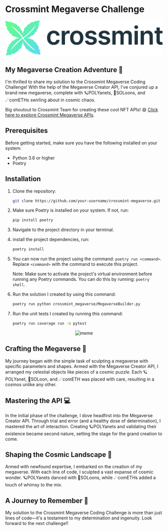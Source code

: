 # Crossmint Megaverse Challenge
![Crossmint](assets/crossmint.png)

## My Megaverse Creation Adventure 🚀
I'm thrilled to share my solution to the Crossmint Megaverse Coding Challenge! With the help of the Megaverse Creator API, I've conjured up a brand new megaverse, complete with 🪐POLYanets, 🌙SOLoons, and ☄comETHs swirling about in cosmic chaos. 

Big shoutout to Crossmint Team for creating these cool NFT APIs! 😄
[Click here to explore Crossmint Megaverse APIs](https://challenge.crossmint.io/documentation).

## Prerequisites
Before getting started, make sure you have the following installed on your system:

- Python 3.6 or higher
- Poetry

## Installation
1. Clone the repository:
   ```bash
   git clone https://github.com/your-username/crossmint-megaverse.git

2. Make sure Poetry is installed on your system. If not, run:
   ```bash
   pip install poetry

3. Navigate to the project directory in your terminal.

4. install the project dependencies, run:
   ```bash
   poetry install

5. You can now run the project using the command: `poetry run <command>`. Replace `<command>` with the command to execute this project.

   Note: Make sure to activate the project's virtual environment before running any Poetry commands. You can do this by running: `poetry shell`.

6. Run the solution I created by using this command:
   ```bash
   poetry run python crossmint_megaverse/MegaverseBuilder.py

7. Run the unit tests I created by running this command:
   ```bash
   poetry run coverage run -m pytest

<p align="center">
  <img src="assets/megaverse_meme.png" alt="meme">
</p>

## Crafting the Megaverse 🎨
My journey began with the simple task of sculpting a megaverse with specific parameters and shapes. Armed with the Megaverse Creator API, I arranged my celestial objects like pieces of a cosmic puzzle. Each 🪐POLYanet, 🌙SOLoon, and ☄comETH was placed with care, resulting in a cosmos unlike any other.

## Mastering the API 💻
In the initial phase of the challenge, I dove headfirst into the Megaverse Creator API. Through trial and error (and a healthy dose of determination), I mastered the art of interaction. Creating 🪐POLYanets and validating their existence became second nature, setting the stage for the grand creation to come.

## Shaping the Cosmic Landscape 🌌
Armed with newfound expertise, I embarked on the creation of my megaverse. With each line of code, I sculpted a vast expanse of cosmic wonder. 🪐POLYanets danced with 🌙SOLoons, while ☄comETHs added a touch of whimsy to the mix.

## A Journey to Remember 🚀
My solution to the Crossmint Megaverse Coding Challenge is more than just lines of code—it's a testament to my determination and ingenuity. Look forward to the next challenge!!

